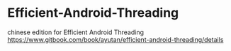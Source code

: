 # Efficient-Android-Threading
chinese edition for Efficient Android Threading
https://www.gitbook.com/book/ayutan/efficient-android-threading/details
